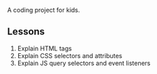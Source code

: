 A coding project for kids.

## Lessons

1. Explain HTML tags
2. Explain CSS selectors and attributes
3. Explain JS query selectors and event listeners